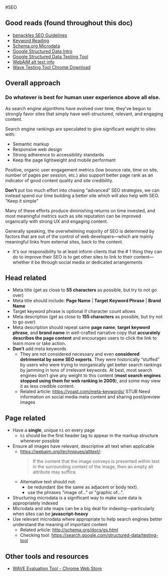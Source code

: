 #SEO
## Good reads (found throughout this doc)
* [benackles SEO Guidelines](https://gist.github.com/benackles/0cac8c561423f01a0e52)
* [Keyword Reading](https://yoast.com/meta-keywords/)
* [Schema.org Microdata](http://schema.org/docs/gs.html)
* [Google Structured Data Intro](https://developers.google.com/search/docs/guides/intro-structured-data)
* [Google Structured Data Testing Tool](https://search.google.com/structured-data/testing-tool)
* [WebAiM alt text info](https://webaim.org/techniques/alttext/)
* [Wave Testing Tool Chrome Download](https://chrome.google.com/webstore/detail/wave-evaluation-tool/jbbplnpkjmmeebjpijfedlgcdilocofh)

## Overall approach
### Do whatever is best for human user experience above all else.
As search engine algorithms have evolved over time, they’ve begun to strongly favor sites that simply have well-structured, relevant, and engaging content.

Search engine rankings are speculated to give significant weight to sites with:
* Semantic markup
* Responsive web design
* Strong adherence to accessibility standards
* Keep the page lightweight and mobile performant

Positive, organic user engagement metrics (low bounce rate, time on site, number of pages per session, etc.) also support better page rank as an indicator of good content quality and site credibility.

**Don’t** put too much effort into chasing “advanced” SEO strategies, we can instead spend our time building a better site which will also help with SEO. "Keep it simple"

Many of these efforts produce diminishing returns on time invested, and most meaningful metrics such as site reputation can be improved organically with strong UX and engaging content.

Generally speaking, the overwhelming majority of SEO is determined by factors that are out of the control of web developers—which are mainly meaningful links from external sites, back to the content.
* It's our responsibility to at least inform clients that the # 1 thing they can do to improve their SEO is to get other sites to link to their content—whether it be through social media or dedicated arrangements

## Head related
* Meta title (get as close to **55 characters** as possible, but try to not go over)
* Meta title should include: **Page Name** | **Target Keyword Phrase** | **Brand Name**
* Target keyword phrase is optional if character count allows
* Meta description (get as close to **155 characters** as possible, but try not to go over)
* Meta description should repeat same **page name**, **target keyword phrase**, and **brand name** in well-crafted narrative copy that **accurately describes the page content** and encourages users to click the link to learn more or take action.
* **Don’t** add meta keywords
  * They are not considered necessary and even **considered detrimental by some SEO experts**. They were historically “stuffed” by users who were trying to inorganically get better search rankings by jamming in tons of irrelevant keywords. At best, most search engines don’t give any weight to this content (**most search engines stopped using them for web ranking in 2009**), and some may view it as less credible content.
  * Related article: https://yoast.com/meta-keywords/
STUB Need information on social media meta content and sharing post/preview images

## Page related
* Have a **single**, unique `h1` on every page
  *  `h1` should be the first header tag to appear in the markup structure whenever possible
* Ensure all images have relevant, descriptive alt text when applicable
  * https://webaim.org/techniques/alttext/:
    > If the content that the image conveys is presented within text in the surrounding context of the image, then an empty alt attribute may suffice.
  * Alternative text should not:
    * be redundant (be the same as adjacent or body text).
    * use the phrases "image of…" or "graphic of…".
* Structuring microdata is a significant way to make sure data is appropriately indexed
* Microdata and site maps can be a big deal for indexing—particularly when sites can be **javascript-heavy**
* Use relevant microdata where appropriate to help search engines better understand the meaning of important content
  * Related article: http://schema.org/docs/gs.html
  * Checking tool: https://search.google.com/structured-data/testing-tool

## Other tools and resources
* [WAVE Evaluation Tool - Chrome Web Store](https://chrome.google.com/webstore/detail/wave-evaluation-tool/jbbplnpkjmmeebjpijfedlgcdilocofh)
